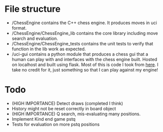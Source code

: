 # File structure

- /ChessEngine contains the C++ chess engine. It produces moves in uci format.
- /ChessEngine/ChessEngine_lib contains the core library including move search and evaluation.
- /ChessEngine/ChessEngine_tests contains the unit tests to verify that function in the lib work as expected. 
- /uci-gui contains a python module that produces a chess gui that a human can play with and interfaces with the chess engine built. Hosted on localhost and built using flask. Most of this is code I took from [here](https://github.com/maksimKorzh/uci-gui). I take no credit for it, just something so that I can play against my engine!

# Todo 

- (HIGH IMPORTANCE) Detect draws (completed I think)
- History might not be reset correctly in board object
- (HIGH IMPORTANCE) Q search, mis-evaluating many positions.
- Implement Kind end game pstq
- Tests for evaluation on more pstq positions
